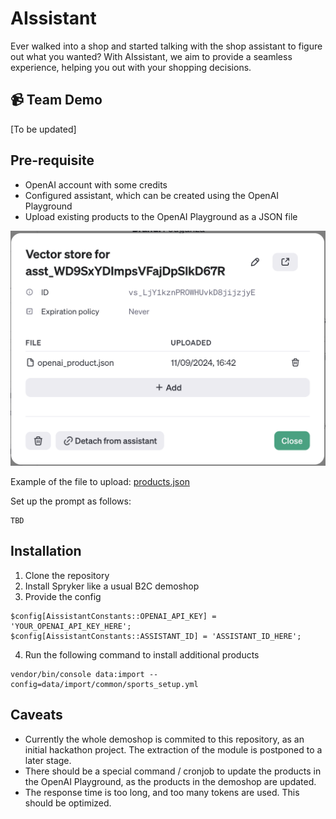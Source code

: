 # AIssistant

Ever walked into a shop and started talking with the shop assistant to figure out what you wanted? With AIssistant, we aim to provide a seamless experience, helping you out with your shopping decisions.

## 📹 Team Demo

[To be updated]

## Pre-requisite

* OpenAI account with some credits
* Configured assistant, which can be created using the OpenAI Playground
* Upload existing products to the OpenAI Playground as a JSON file

![Upload JSON information](docs/vector_store.png)

Example of the file to upload: [products.json](data/import/common/DE/openai_product.json)

Set up the prompt as follows:

```
TBD
```


## Installation

1. Clone the repository
2. Install Spryker like a usual B2C demoshop
3. Provide the config

```
$config[AissistantConstants::OPENAI_API_KEY] = 'YOUR_OPENAI_API_KEY_HERE';
$config[AissistantConstants::ASSISTANT_ID] = 'ASSISTANT_ID_HERE';
```

4. Run the following command to install additional products

```
vendor/bin/console data:import --config=data/import/common/sports_setup.yml
```

## Caveats

* Currently the whole demoshop is commited to this repository, as an initial hackathon project. The extraction of the module is postponed to a later stage.
* There should be a special command / cronjob to update the products in the OpenAI Playground, as the products in the demoshop are updated.
* The response time is too long, and too many tokens are used. This should be optimized.